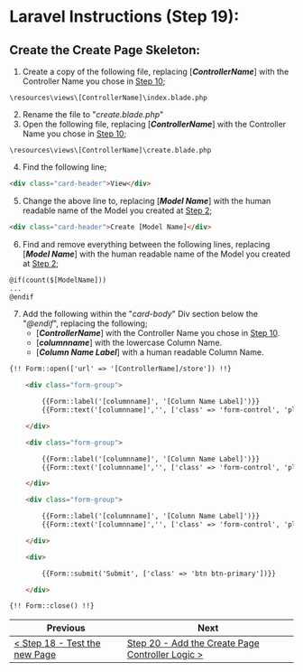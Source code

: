 # Laravel Instructions (Step 19):

## Create the Create Page Skeleton:

1. Create a copy of the following file, replacing [**_ControllerName_**] with the Controller Name you chose in [Step 10](laravel-10.md);

```
\resources\views\[ControllerName]\index.blade.php
```

2. Rename the file to "_create.blade.php_"
3. Open the following file, replacing [**_ControllerName_**] with the Controller Name you chose in [Step 10](laravel-10.md);

```
\resources\views\[ControllerName]\create.blade.php
```

4. Find the following line;

```HTML
<div class="card-header">View</div>
```

5. Change the above line to, replacing [**_Model Name_**] with the human readable name of the Model you created at [Step 2](laravel-2.md);

```HTML
<div class="card-header">Create [Model Name]</div>
```

6. Find and remove everything between the following lines, replacing [**_Model Name_**] with the human readable name of the Model you created at [Step 2](laravel-2.md);

```HTML
@if(count($[ModelName]))
...
@endif
```

7. Add the following within the "_card-body_" Div section below the "_@endif_", replacing the following;
    - [**_ControllerName_**] with the Controller Name you chose in [Step 10](laravel-10.md).
    - [**_columnname_**] with the lowercase Column Name.
    - [**_Column Name Label_**] with a human readable Column Name.

```HTML
{!! Form::open(['url' => '[ControllerName]/store']) !!}

    <div class="form-group">

        {{Form::label('[columnname]', '[Column Name Label]')}}
        {{Form::text('[columnname]','', ['class' => 'form-control', 'placeholder' => 'Enter [Column Name Label]'])}}

    </div>

    <div class="form-group">

        {{Form::label('[columnname]', '[Column Name Label]')}}
        {{Form::text('[columnname]','', ['class' => 'form-control', 'placeholder' => 'Enter [Column Name Label]'])}}

    </div>

    <div class="form-group">

        {{Form::label('[columnname]', '[Column Name Label]')}}
        {{Form::text('[columnname]','', ['class' => 'form-control', 'placeholder' => 'Enter [Column Name Label]'])}}

    </div>

    <div>

        {{Form::submit('Submit', ['class' => 'btn btn-primary'])}}

    </div>

{!! Form::close() !!}
```

| Previous | Next |
| -------- | ---- |
| [< Step 18 - Test the new Page](laravel-18.md) | [Step 20 - Add the Create Page Controller Logic >](laravel-20.md) |